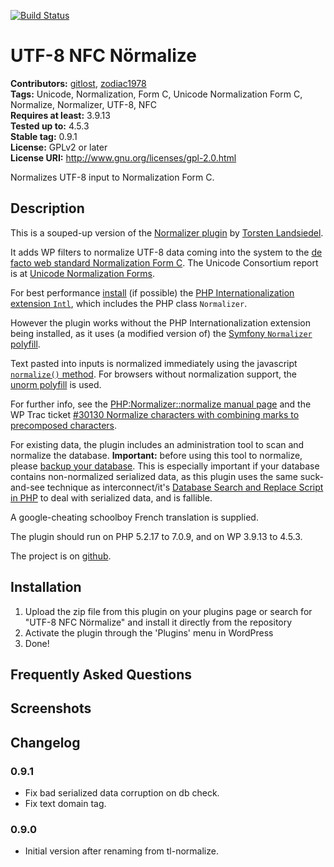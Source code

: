 [![Build Status](https://travis-ci.org/gitlost/unfc-normalize.png?branch=master)](https://travis-ci.org/gitlost/unfc-normalize)
# UTF-8 NFC Nörmalize #
**Contributors:** [gitlost](https://profiles.wordpress.org/gitlost), [zodiac1978](https://profiles.wordpress.org/zodiac1978)  
**Tags:** Unicode, Normalization, Form C, Unicode Normalization Form C, Normalize, Normalizer, UTF-8, NFC  
**Requires at least:** 3.9.13  
**Tested up to:** 4.5.3  
**Stable tag:** 0.9.1  
**License:** GPLv2 or later  
**License URI:** http://www.gnu.org/licenses/gpl-2.0.html  

Normalizes UTF-8 input to Normalization Form C.

## Description ##

This is a souped-up version of the [Normalizer plugin](https://wordpress.org/plugins/normalizer/ "Normalizer - WordPress Plugins") by
[Torsten Landsiedel](https://profiles.wordpress.org/zodiac1978/).

It adds WP filters to normalize UTF-8 data coming into the system to the
[de facto web standard Normalization Form C](https://www.w3.org/International/docs/charmod-norm/#choice-of-normalization-form "Choice of Normalization Form").
The Unicode Consortium report is at [Unicode Normalization Forms](http://www.unicode.org/reports/tr15/).

For best performance [install](http://php.net/manual/en/intl.installation.php) (if possible)
the [PHP Internationalization extension `Intl`](http://php.net/manual/en/intro.intl.php),
which includes the PHP class `Normalizer`.

However the plugin works without the PHP Internationalization extension being installed, as it uses (a modified version of)
the [Symfony `Normalizer` polyfill](https://github.com/symfony/polyfill/tree/master/src/Intl/Normalizer).

Text pasted into inputs is normalized immediately using the javascript [`normalize()` method](https://developer.mozilla.org/en/docs/Web/JavaScript/Reference/Global_Objects/String/normalize).
For browsers without normalization support, the [unorm polyfill](https://github.com/walling/unorm) is used.

For further info, see the [PHP:Normalizer::normalize manual page](http://php.net/manual/en/normalizer.normalize.php)
and the WP Trac ticket [#30130 Normalize characters with combining marks to precomposed characters](https://core.trac.wordpress.org/ticket/30130).

For existing data, the plugin includes an administration tool to scan and normalize the database.
**Important:** before using this tool to normalize, please [backup your database](https://codex.wordpress.org/WordPress_Backups).
This is especially important if your database contains non-normalized serialized data, as this plugin uses the same suck-and-see technique as interconnect/it's
[Database Search and Replace Script in PHP](https://interconnectit.com/products/search-and-replace-for-wordpress-databases/) to deal with serialized
data, and is fallible.

A google-cheating schoolboy French translation is supplied.

The plugin should run on PHP 5.2.17 to 7.0.9, and on WP 3.9.13 to 4.5.3.

The project is on [github](https://github.com/gitlost/unfc-normalize).

## Installation ##

1. Upload the zip file from this plugin on your plugins page or search for "UTF-8 NFC Nörmalize" and install it directly from the repository
1. Activate the plugin through the 'Plugins' menu in WordPress
1. Done!

## Frequently Asked Questions ##

## Screenshots ##

## Changelog ##

### 0.9.1 ###
* Fix bad serialized data corruption on db check.
* Fix text domain tag.

### 0.9.0 ###
* Initial version after renaming from tl-normalize.
